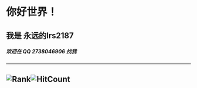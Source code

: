 # 你好世界！
## 我是 永远的lrs2187
##### 欢迎在 QQ 2738046906 找我
---
![Rank](https://github-readme-stats.vercel.app/api?username=lrsgzs&show_icons=true)![HitCount](https://github-readme-stats.vercel.app/api/top-langs/?username=lrsgzs&layout=compact)
---
